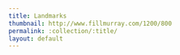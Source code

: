 ```yaml
---
title: Landmarks
thumbnail: http://www.fillmurray.com/1200/800
permalink: :collection/:title/
layout: default
---
```

<span style="display: block; padding: 20em 0;"></span>